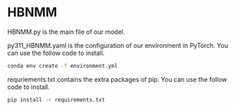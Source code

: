 # HBNMM

HBNMM.py is the main file of our model.

py311_HBNMM.yaml is the configuration of our environment in PyTorch. You can use the follow code to install.

```cmd
conda env create -f environment.yml
```

requriements.txt contains the extra packages of pip. You can use the follow code to install.

```cmd
pip install -r requirements.txt
```
